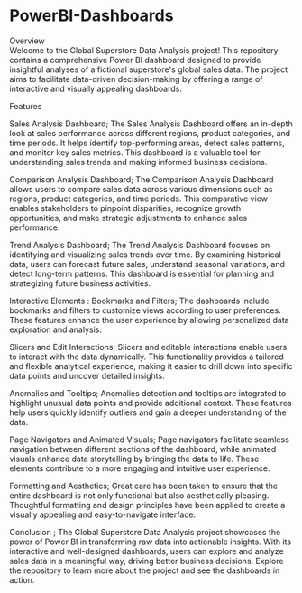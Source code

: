 # PowerBI-Dashboards

Overview  
Welcome to the Global Superstore Data Analysis project! This repository contains a comprehensive Power BI dashboard designed to provide insightful analyses of a fictional superstore's global sales data. The project aims to facilitate data-driven decision-making by offering a range of interactive and visually appealing dashboards.

Features

Sales Analysis Dashboard;
The Sales Analysis Dashboard offers an in-depth look at sales performance across different regions, product categories, and time periods. It helps identify top-performing areas, detect sales patterns, and monitor key sales metrics. This dashboard is a valuable tool for understanding sales trends and making informed business decisions.

Comparison Analysis Dashboard;
The Comparison Analysis Dashboard allows users to compare sales data across various dimensions such as regions, product categories, and time periods. This comparative view enables stakeholders to pinpoint disparities, recognize growth opportunities, and make strategic adjustments to enhance sales performance.

Trend Analysis Dashboard;
The Trend Analysis Dashboard focuses on identifying and visualizing sales trends over time. By examining historical data, users can forecast future sales, understand seasonal variations, and detect long-term patterns. This dashboard is essential for planning and strategizing future business activities.

Interactive Elements  :
Bookmarks and Filters;
The dashboards include bookmarks and filters to customize views according to user preferences. These features enhance the user experience by allowing personalized data exploration and analysis.

Slicers and Edit Interactions;
Slicers and editable interactions enable users to interact with the data dynamically. This functionality provides a tailored and flexible analytical experience, making it easier to drill down into specific data points and uncover detailed insights.

Anomalies and Tooltips;
Anomalies detection and tooltips are integrated to highlight unusual data points and provide additional context. These features help users quickly identify outliers and gain a deeper understanding of the data.

Page Navigators and Animated Visuals;
Page navigators facilitate seamless navigation between different sections of the dashboard, while animated visuals enhance data storytelling by bringing the data to life. These elements contribute to a more engaging and intuitive user experience.

Formatting and Aesthetics;
Great care has been taken to ensure that the entire dashboard is not only functional but also aesthetically pleasing. Thoughtful formatting and design principles have been applied to create a visually appealing and easy-to-navigate interface.

Conclusion ;
The Global Superstore Data Analysis project showcases the power of Power BI in transforming raw data into actionable insights. With its interactive and well-designed dashboards, users can explore and analyze sales data in a meaningful way, driving better business decisions. Explore the repository to learn more about the project and see the dashboards in action.
